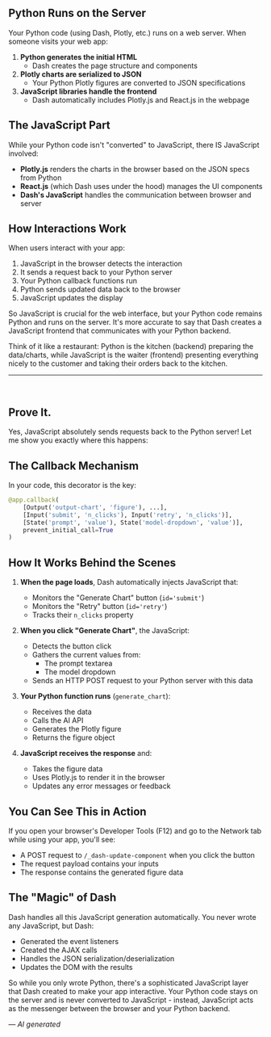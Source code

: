 ## Python Runs on the Server

Your Python code (using Dash, Plotly, etc.) runs on a web server. When someone visits your web app:

1. **Python generates the initial HTML** 
    - Dash creates the page structure and components
2. **Plotly charts are serialized to JSON**
    - Your Python Plotly figures are converted to JSON specifications
3. **JavaScript libraries handle the frontend**
    - Dash automatically includes Plotly.js and React.js in the webpage

## The JavaScript Part

While your Python code isn't "converted" to JavaScript, there IS JavaScript involved:

- **Plotly.js** renders the charts in the browser based on the JSON specs from Python
- **React.js** (which Dash uses under the hood) manages the UI components
- **Dash's JavaScript** handles the communication between browser and server

## How Interactions Work

When users interact with your app:

1. JavaScript in the browser detects the interaction
2. It sends a request back to your Python server
3. Your Python callback functions run
4. Python sends updated data back to the browser
5. JavaScript updates the display

So JavaScript is crucial for the web interface, but your Python code remains Python and runs on the server. It's more accurate to say that Dash creates a JavaScript frontend that communicates with your Python backend.

Think of it like a restaurant: Python is the kitchen (backend) preparing the data/charts, while JavaScript is the waiter (frontend) presenting everything nicely to the customer and taking their orders back to the kitchen.

---

<br>

## Prove It.

Yes, JavaScript absolutely sends requests back to the Python server! Let me show you exactly where this happens:

## The Callback Mechanism

In your code, this decorator is the key:

```python
@app.callback(
    [Output('output-chart', 'figure'), ...],
    [Input('submit', 'n_clicks'), Input('retry', 'n_clicks')],
    [State('prompt', 'value'), State('model-dropdown', 'value')],
    prevent_initial_call=True
)
```

## How It Works Behind the Scenes

1. **When the page loads**, Dash automatically injects JavaScript that:
   - Monitors the "Generate Chart" button (`id='submit'`)
   - Monitors the "Retry" button (`id='retry'`)
   - Tracks their `n_clicks` property

2. **When you click "Generate Chart"**, the JavaScript:
   - Detects the button click
   - Gathers the current values from:
     - The prompt textarea
     - The model dropdown
   - Sends an HTTP POST request to your Python server with this data

3. **Your Python function runs** (`generate_chart`):
   - Receives the data
   - Calls the AI API
   - Generates the Plotly figure
   - Returns the figure object

4. **JavaScript receives the response** and:
   - Takes the figure data
   - Uses Plotly.js to render it in the browser
   - Updates any error messages or feedback

## You Can See This in Action

If you open your browser's Developer Tools (F12) and go to the Network tab while using your app, you'll see:

- A POST request to `/_dash-update-component` when you click the button
- The request payload contains your inputs
- The response contains the generated figure data

## The "Magic" of Dash

Dash handles all this JavaScript generation automatically. You never wrote any JavaScript, but Dash:

- Generated the event listeners
- Created the AJAX calls
- Handles the JSON serialization/deserialization
- Updates the DOM with the results

So while you only wrote Python, there's a sophisticated JavaScript layer that Dash created to make your app interactive. Your Python code stays on the server and is never converted to JavaScript - instead, JavaScript acts as the messenger between the browser and your Python backend.

&mdash; *AI generated*

<br>

